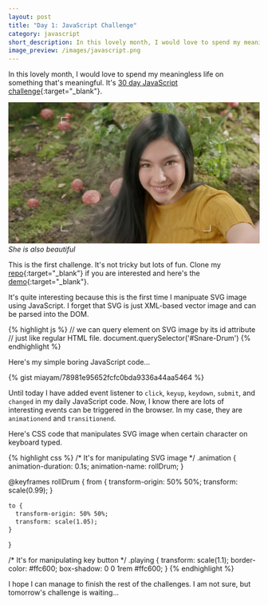 ```yaml
---
layout: post
title: "Day 1: JavaScript Challenge"
category: javascript
short_description: In this lovely month, I would love to spend my meaningless life on something that's meaningful. It's 30 day JavaScript challenge.
image_preview: /images/javascript.png
---
```


In this lovely month, I would love to spend my meaningless life on something
that's meaningful. It's
[30 day JavaScript challenge](https://javascript30.com/){:target="_blank"}.

<div class="blog-post-image">
  <img src="/images/lovely_month.jpg" alt="Lala Larissa">
  <em>She is also beautiful</em>
</div>

This is the first challenge. It's not tricky but lots of fun.
Clone my [repo](https://github.com/miayam/js30){:target="_blank"}
if you are interested and here's the [demo](/demo_day1){:target="_blank"}.

It's quite interesting because this is the first time I manipuate SVG image
using JavaScript. I forget that SVG is just XML-based vector image and can be
parsed into the DOM.

{% highlight js %}
  // we can query element on SVG image by its id attribute
  // just like regular HTML file.
  document.querySelector('#Snare-Drum')
{% endhighlight %}

Here's my simple boring JavaScript code...

{% gist miayam/78981e95652fcfc0bda9336a44aa5464 %}

Until today I have added event listener to `click`, `keyup`, `keydown`,
`submit`, and `changed` in my daily JavaScript code. Now, I know there are
lots of interesting events can be triggered in the browser. In my case,
they are `animationend` and `transitionend`.

Here's CSS code that manipulates SVG image when certain character on
keyboard typed.

{% highlight css %}
  /* It's for manipulating SVG image */
  .animation {
    animation-duration: 0.1s;
    animation-name: rollDrum;
  }

  @keyframes rollDrum {
    from {
      transform-origin: 50% 50%;
      transform: scale(0.99);
    }

    to {
      transform-origin: 50% 50%;
      transform: scale(1.05);
    }
  }

  /* It's for manipulating key button */
  .playing {
    transform: scale(1.1);
    border-color: #ffc600;
    box-shadow: 0 0 1rem #ffc600;
  }
{% endhighlight %}

I hope I can manage to finish the rest of the
challenges. I am not sure, but tomorrow's challenge is waiting...

